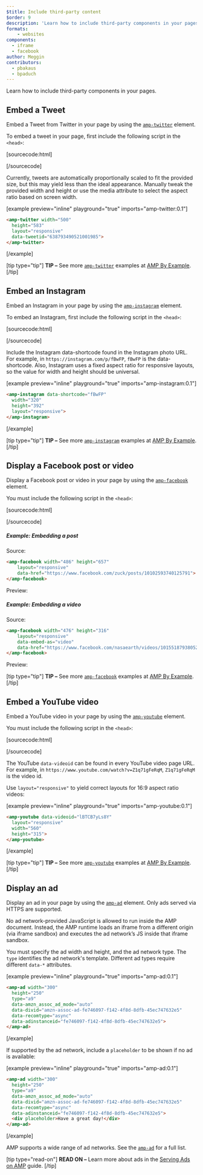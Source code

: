 ```yaml
---
$title: Include third-party content
$order: 9
description: 'Learn how to include third-party components in your pages ...'
formats:
    - websites
components:
  - iframe
  - facebook
author: Meggin
contributors:
  - pbakaus
  - bpaduch
---
```


Learn how to include third-party components in your pages.

## Embed a Tweet

Embed a  Tweet from Twitter in your page by
using the [`amp-twitter`](../../../../documentation/components/reference/amp-twitter.md) element.

To embed a tweet in your page,
first include the following script in the `<head>`:

[sourcecode:html]
<script async custom-element="amp-twitter"
  src="https://ampjs.org/v0/amp-twitter-0.1.js"></script>
[/sourcecode]

Currently, tweets are automatically proportionally scaled
to fit the provided size,
but this may yield less than the ideal appearance.
Manually tweak the provided width and height or use the media attribute
to select the aspect ratio based on screen width.

[example preview="inline" playground="true" imports="amp-twitter:0.1"]
```html
<amp-twitter width="500"
  height="583"
  layout="responsive"
  data-tweetid="638793490521001985">
</amp-twitter>
```
[/example]

[tip type="tip"]
**TIP –** See more [`amp-twitter`](../../../../documentation/components/reference/amp-twitter.md) examples at [AMP By Example](../../../../documentation/examples/documentation/amp-twitter.html).
[/tip]

## Embed an Instagram

Embed an Instagram in your page by
using the [`amp-instagram`](../../../../documentation/components/reference/amp-instagram.md) element.

To embed an Instagram,
first include the following script in the `<head>`:

[sourcecode:html]
<script async custom-element="amp-instagram"
  src="https://ampjs.org/v0/amp-instagram-0.1.js"></script>
[/sourcecode]

Include the Instagram data-shortcode found in the Instagram photo URL.
For example, in `https://instagram.com/p/fBwFP`,
`fBwFP` is the data-shortcode.
Also, Instagram uses a fixed aspect ratio for responsive layouts,
so the value for width and height should be universal.

[example preview="inline" playground="true" imports="amp-instagram:0.1"]
```html
<amp-instagram data-shortcode="fBwFP"
  width="320"
  height="392"
  layout="responsive">
</amp-instagram>
```
[/example]

[tip type="tip"]
**TIP –** See more [`amp-instagram`](../../../../documentation/components/reference/amp-instagram.md) examples at [AMP By Example](../../../../documentation/examples/documentation/amp-instagram.html).
[/tip]

## Display a Facebook post or video

Display a Facebook post or video in your page by
using the [`amp-facebook`](../../../../documentation/components/reference/amp-facebook.md) element.

You must include the following script in the `<head>`:

[sourcecode:html]
<script async custom-element="amp-facebook"
  src="https://ampjs.org/v0/amp-facebook-0.1.js"></script>
[/sourcecode]

##### Example: Embedding a post

Source:
```html
<amp-facebook width="486" height="657"
    layout="responsive"
    data-href="https://www.facebook.com/zuck/posts/10102593740125791">
</amp-facebook>
```
Preview:
<amp-facebook width="486" height="657"
    layout="responsive"
    data-href="https://www.facebook.com/zuck/posts/10102593740125791">
</amp-facebook>

##### Example: Embedding a video

Source:
```html
<amp-facebook width="476" height="316"
    layout="responsive"
    data-embed-as="video"
    data-href="https://www.facebook.com/nasaearth/videos/10155187938052139">
</amp-facebook>
```
Preview:
<amp-facebook width="476" height="316"
    layout="responsive"
    data-embed-as="video"
    data-href="https://www.facebook.com/nasaearth/videos/10155187938052139">
</amp-facebook>

[tip type="tip"]
**TIP –** See more [`amp-facebook`](../../../../documentation/components/reference/amp-facebook.md) examples at [AMP By Example](../../../../documentation/examples/documentation/amp-facebook.html).
[/tip]

## Embed a YouTube video

Embed a YouTube video in your page by
using the [`amp-youtube`](../../../../documentation/components/reference/amp-youtube.md) element.

You must include the following script in the `<head>`:

[sourcecode:html]
<script async custom-element="amp-youtube"
  src="https://ampjs.org/v0/amp-youtube-0.1.js"></script>
[/sourcecode]

The YouTube `data-videoid` can be found in every YouTube video page URL.
For example, in `https://www.youtube.com/watch?v=Z1q71gFeRqM`,
`Z1q71gFeRqM` is the video id.

Use `layout="responsive"` to yield correct layouts for 16:9 aspect ratio videos:

[example preview="inline" playground="true" imports="amp-youtube:0.1"]
```html
<amp-youtube data-videoid="lBTCB7yLs8Y"
  layout="responsive"
  width="560"
  height="315">
</amp-youtube>
```
[/example]

[tip type="tip"]
**TIP –** See more [`amp-youtube`](../../../../documentation/components/reference/amp-youtube.md) examples at [AMP By Example](../../../../documentation/examples/documentation/amp-youtube.html).
[/tip]

## Display an ad

Display an ad in your page by
using the [`amp-ad`](../../../../documentation/components/reference/amp-ad.md) element.
Only ads served via HTTPS are supported.

No ad network-provided JavaScript is allowed to run inside the AMP document.
Instead, the AMP runtime loads an iframe from a
different origin (via iframe sandbox)
and executes the ad network’s JS inside that iframe sandbox.

You must specify the ad width and height, and the ad network type.
The `type` identifies the ad network's template.
Different ad types require different `data-*` attributes.

[example preview="inline" playground="true" imports="amp-ad:0.1"]
```html
<amp-ad width="300"
  height="250"
  type="a9"
  data-amzn_assoc_ad_mode="auto"
  data-divid="amzn-assoc-ad-fe746097-f142-4f8d-8dfb-45ec747632e5"
  data-recomtype="async"
  data-adinstanceid="fe746097-f142-4f8d-8dfb-45ec747632e5">
</amp-ad>
```
[/example]

If supported by the ad network,
include a `placeholder`
to be shown if no ad is available:

[example preview="inline" playground="true" imports="amp-ad:0.1"]
```html
<amp-ad width="300"
  height="250"
  type="a9"
  data-amzn_assoc_ad_mode="auto"
  data-divid="amzn-assoc-ad-fe746097-f142-4f8d-8dfb-45ec747632e5"
  data-recomtype="async"
  data-adinstanceid="fe746097-f142-4f8d-8dfb-45ec747632e5">
  <div placeholder>Have a great day!</div>
</amp-ad>
```
[/example]

AMP supports a wide range of ad networks. See the [`amp-ad`](../../../../documentation/components/reference/amp-ad.md)  for a full list.

[tip type="read-on"]
**READ ON –** Learn more about ads in the [Serving Ads on AMP](../../../../documentation/guides-and-tutorials/develop/monetization/index.md) guide.
[/tip]
